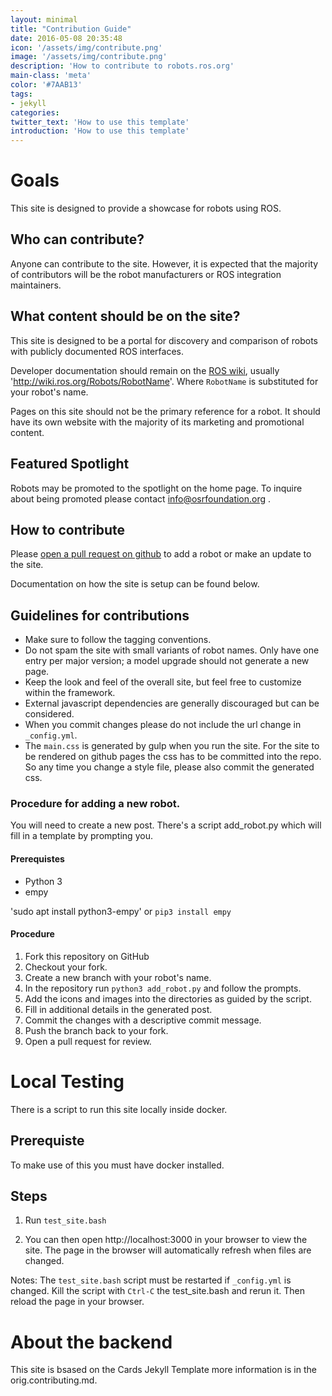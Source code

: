 ```yaml
---
layout: minimal
title: "Contribution Guide"
date: 2016-05-08 20:35:48
icon: '/assets/img/contribute.png'
image: '/assets/img/contribute.png'
description: 'How to contribute to robots.ros.org'
main-class: 'meta'
color: '#7AAB13'
tags:
- jekyll
categories:
twitter_text: 'How to use this template'
introduction: 'How to use this template'
---
```


# Goals

This site is designed to provide a showcase for robots using ROS.

## Who can contribute?

Anyone can contribute to the site. However, it is expected that the majority of contributors will be the robot manufacturers or ROS integration maintainers.

## What content should be on the site?

This site is designed to be a portal for discovery and comparison of robots with publicly documented ROS interfaces.

Developer documentation should remain on the [ROS wiki](http://wiki.ros.org), usually 'http://wiki.ros.org/Robots/RobotName'.
Where `RobotName` is substituted for your robot's name.

Pages on this site should not be the primary reference for a robot.
It should have its own website with the majority of its marketing and promotional content.

## Featured Spotlight

Robots may be promoted to the spotlight on the home page.
To inquire about being promoted please contact info@osrfoundation.org .

## How to contribute

Please [open a pull request on github](https://github.com/ros-infrastructure/robots.ros.org) to add a robot or make an update to the site.

Documentation on how the site is setup can be found below.

## Guidelines for contributions

- Make sure to follow the tagging conventions.
- Do not spam the site with small variants of robot names. Only have one entry per major version; a model upgrade should not generate a new page.
- Keep the look and feel of the overall site, but feel free to customize within the framework.
- External javascript dependencies are generally discouraged but can be considered.
- When you commit changes please do not include the url change in `_config.yml`.
- The `main.css` is generated by gulp when you run the site. For the site to be rendered on github pages the css has to be committed into the repo. So any time you change a style file, please also commit the generated css.

### Procedure for adding a new robot.

You will need to create a new post. There's a script add_robot.py which will fill in a template by prompting you.

#### Prerequistes

* Python 3
* empy

'sudo apt install python3-empy' or `pip3 install empy`

#### Procedure

1. Fork this repository on GitHub
1. Checkout your fork.
1. Create a new branch with your robot's name.
1. In the repository run `python3 add_robot.py` and follow the prompts.
1. Add the icons and images into the directories as guided by the script.
1. Fill in additional details in the generated post.
1. Commit the changes with a descriptive commit message.
1. Push the branch back to your fork.
1. Open a pull request for review.


# Local Testing

There is a script to run this site locally inside docker.

## Prerequiste
To make use of this you must have docker installed.

## Steps

1. Run `test_site.bash`

1. You can then open http://localhost:3000 in your browser to view the site. The page in the browser will automatically refresh when files are changed.

Notes:
The `test_site.bash` script must be restarted if `_config.yml` is changed. Kill the script with `Ctrl-C` the test_site.bash and rerun it. Then reload the page in your browser.

# About the backend

This site is bsased on the Cards Jekyll Template more information is in the orig.contributing.md.
